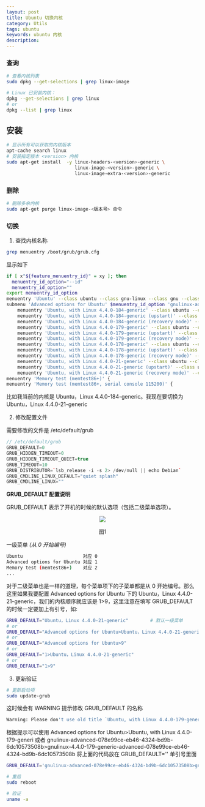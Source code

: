 ```yaml
---
layout: post
title: Ubuntu 切换内核
category: Utils
tags: ubuntu
keywords: ubuntu 内核
description:
---
```


### 查询

```bash
# 查看内核列表
sudo dpkg --get-selections | grep linux-image

# Linux 已安装内核：
dpkg --get-selections | grep linux
# or
dpkg --list | grep linux
```

## 安装

```bash
# 显示所有可以获取的内核版本
apt-cache search linux
# 安装指定版本 <version> 内核
sudo apt-get install  -y linux-headers-<version>-generic \
                         linux-image-<version>-generic \
                         linux-image-extra-<version>-generic
```

### 删除

```bash
# 删除多余内核
sudo apt-get purge linux-image-<版本号> 命令
```

### 切换

1. 查找内核名称

```bash
grep menuentry /boot/grub/grub.cfg
```

显示如下

```bash
if [ x"${feature_menuentry_id}" = xy ]; then
  menuentry_id_option="--id"
  menuentry_id_option=""
export menuentry_id_option
menuentry 'Ubuntu' --class ubuntu --class gnu-linux --class gnu --class os $menuentry_id_option 'gnulinux-simple-078e99ce-eb46-4324-bd9b-6dc10573508b' {
submenu 'Advanced options for Ubuntu' $menuentry_id_option 'gnulinux-advanced-078e99ce-eb46-4324-bd9b-6dc10573508b' {
	menuentry 'Ubuntu, with Linux 4.4.0-184-generic' --class ubuntu --class gnu-linux --class gnu --class os $menuentry_id_option 'gnulinux-4.4.0-184-generic-advanced-078e99ce-eb46-4324-bd9b-6dc10573508b' {
	menuentry 'Ubuntu, with Linux 4.4.0-184-generic (upstart)' --class ubuntu --class gnu-linux --class gnu --class os $menuentry_id_option 'gnulinux-4.4.0-184-generic-init-upstart-078e99ce-eb46-4324-bd9b-6dc10573508b' {
	menuentry 'Ubuntu, with Linux 4.4.0-184-generic (recovery mode)' --class ubuntu --class gnu-linux --class gnu --class os $menuentry_id_option 'gnulinux-4.4.0-184-generic-recovery-078e99ce-eb46-4324-bd9b-6dc10573508b' {
	menuentry 'Ubuntu, with Linux 4.4.0-179-generic' --class ubuntu --class gnu-linux --class gnu --class os $menuentry_id_option 'gnulinux-4.4.0-179-generic-advanced-078e99ce-eb46-4324-bd9b-6dc10573508b' {
	menuentry 'Ubuntu, with Linux 4.4.0-179-generic (upstart)' --class ubuntu --class gnu-linux --class gnu --class os $menuentry_id_option 'gnulinux-4.4.0-179-generic-init-upstart-078e99ce-eb46-4324-bd9b-6dc10573508b' {
	menuentry 'Ubuntu, with Linux 4.4.0-179-generic (recovery mode)' --class ubuntu --class gnu-linux --class gnu --class os $menuentry_id_option 'gnulinux-4.4.0-179-generic-recovery-078e99ce-eb46-4324-bd9b-6dc10573508b' {
	menuentry 'Ubuntu, with Linux 4.4.0-178-generic' --class ubuntu --class gnu-linux --class gnu --class os $menuentry_id_option 'gnulinux-4.4.0-178-generic-advanced-078e99ce-eb46-4324-bd9b-6dc10573508b' {
	menuentry 'Ubuntu, with Linux 4.4.0-178-generic (upstart)' --class ubuntu --class gnu-linux --class gnu --class os $menuentry_id_option 'gnulinux-4.4.0-178-generic-init-upstart-078e99ce-eb46-4324-bd9b-6dc10573508b' {
	menuentry 'Ubuntu, with Linux 4.4.0-178-generic (recovery mode)' --class ubuntu --class gnu-linux --class gnu --class os $menuentry_id_option 'gnulinux-4.4.0-178-generic-recovery-078e99ce-eb46-4324-bd9b-6dc10573508b' {
	menuentry 'Ubuntu, with Linux 4.4.0-21-generic' --class ubuntu --class gnu-linux --class gnu --class os $menuentry_id_option 'gnulinux-4.4.0-21-generic-advanced-078e99ce-eb46-4324-bd9b-6dc10573508b' {
	menuentry 'Ubuntu, with Linux 4.4.0-21-generic (upstart)' --class ubuntu --class gnu-linux --class gnu --class os $menuentry_id_option 'gnulinux-4.4.0-21-generic-init-upstart-078e99ce-eb46-4324-bd9b-6dc10573508b' {
	menuentry 'Ubuntu, with Linux 4.4.0-21-generic (recovery mode)' --class ubuntu --class gnu-linux --class gnu --class os $menuentry_id_option 'gnulinux-4.4.0-21-generic-recovery-078e99ce-eb46-4324-bd9b-6dc10573508b' {
menuentry 'Memory test (memtest86+)' {
menuentry 'Memory test (memtest86+, serial console 115200)' {
```

比如我当前的内核是 Ubuntu，Linux 4.4.0-184-generic。我现在要切换为 Ubuntu，Linux 4.4.0-21-generic

2. 修改配置文件

需要修改的文件是 /etc/default/grub

```cpp
// /etc/default/grub
GRUB_DEFAULT=0
GRUB_HIDDEN_TIMEOUT=0
GRUB_HIDDEN_TIMEOUT_QUIET=true
GRUB_TIMEOUT=10
GRUB_DISTRIBUTOR=`lsb_release -i -s 2> /dev/null || echo Debian`
GRUB_CMDLINE_LINUX_DEFAULT="quiet splash"
GRUB_CMDLINE_LINUX=""
```

**GRUB_DEFAULT 配置说明**

GRUB_DEFAULT 表示了开机的时候的默认选项（包括二级菜单选项）。

<center>

<img src="https://raw.githubusercontent.com/chiemon/chiemon.github.io/master/img/Linux/1.png">

图1

</center>

一级菜单 *(从 0 开始编号)*

```bash
Ubuntu                      对应 0
Advanced options for Ubuntu 对应 1
Memory test (memtest86+)    对应 2
...
```

对于二级菜单也是一样的道理，每个菜单项下的子菜单都是从 0 开始编号。那么这里如果我要配置 Advanced options for Ubuntu 下的 Ubuntu，Linux 4.4.0-21-generic，我们的内核顺序就应该是 1>9，这里注意在填写 GRUB_DEFAULT 的时候一定要加上有引号，如:

```bash
GRUB_DEFAULT="Ubuntu，Linux 4.4.0-21-generic"		# 默认一级菜单
# or
GRUB_DEFAULT="Advanced options for Ubuntu>Ubuntu，Linux 4.4.0-21-generic"
# or
GRUB_DEFAULT="Advanced options for Ubuntu>9"
# or
GRUB_DEFAULT="1>Ubuntu，Linux 4.4.0-21-generic"
# or
GRUB_DEFAULT="1>9"
```

3. 更新验证

```bash
# 更新启动项
sudo update-grub
```

这时候会有 WARNING 提示修改 GRUB_DEFAULT 的名称

```bash
Warning: Please don't use old title `Ubuntu, with Linux 4.4.0-179-generic' for GRUB_DEFAULT, use `Advanced options for Ubuntu>Ubuntu, with Linux 4.4.0-179-generic' (for versions before 2.00) or `gnulinux-advanced-078e99ce-eb46-4324-bd9b-6dc10573508b>gnulinux-4.4.0-179-generic-advanced-078e99ce-eb46-4324-bd9b-6dc10573508b' (for 2.00 or later)
```

根据提示可以使用 Advanced options for Ubuntu>Ubuntu, with Linux 4.4.0-179-generi 或者 gnulinux-advanced-078e99ce-eb46-4324-bd9b-6dc10573508b>gnulinux-4.4.0-179-generic-advanced-078e99ce-eb46-4324-bd9b-6dc10573508b 将上面的代码放在 GRUB_DEFAULT='' 单引号里面

```bash
GRUB_DEFAULT='gnulinux-advanced-078e99ce-eb46-4324-bd9b-6dc10573508b>gnulinux-4.4.0-179-generic-advanced-078e99ce-eb46-4324-bd9b-6dc10573508b'
```

```bash
# 重启
sudo reboot

# 验证
uname -a
```
